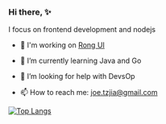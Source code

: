 ### Hi there, :sparkles:
I focus on frontend development and nodejs 
- :hammer: I'm working on [Rong UI](https://github.com/TingzhouJia/Rong)
- 🌱 I’m currently learning Java and Go
- 🤔 I’m looking for help with DevsOp

- 📫 How to reach me: joe.tzjia@gmail.com

[![Top Langs](https://github-readme-stats.vercel.app/api/top-langs/?username=TingzhouJia&layout=compact)](https://github.com/anuraghazra/github-readme-stats)

<!--
**TingzhouJia/TingzhouJia** is a ✨ _special_ ✨ repository because its `README.md` (this file) appears on your GitHub profile.

Here are some ideas to get you started:

-->
